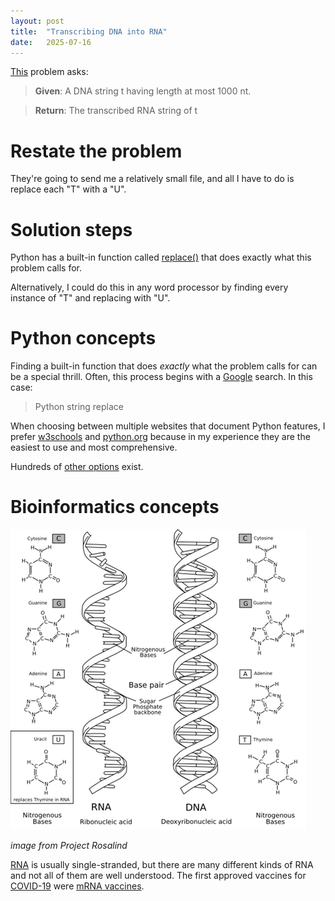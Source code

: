 ```yaml
---
layout: post
title:  "Transcribing DNA into RNA"
date:   2025-07-16
---
```

[This](https://rosalind.info/problems/rna/) problem asks:
> **Given**: A DNA string t having length at most 1000 nt.

> **Return**: The transcribed RNA string of t
<!--break-->

# Restate the problem
They're going to send me a relatively small file, and all I have to do is replace each "T" with a "U".

# Solution steps
Python has a built-in function called [replace()](https://www.w3schools.com/python/ref_string_replace.asp) that does exactly what this problem calls for.

Alternatively, I could do this in any word processor by finding every instance of "T" and replacing with "U".
# Python concepts
Finding a built-in function that does _exactly_ what the problem calls for can be a special thrill. 
Often, this process begins with a [Google](https://www.google.com/) search. In this case:
> Python string replace

When choosing between multiple websites that document Python features, I prefer [w3schools](https://www.w3schools.com/python/default.asp) and [python.org](https://www.python.org/) because in my experience they are the easiest to use and most comprehensive.

Hundreds of [other options](https://github.com/openlists/PythonResources) exist.

# Bioinformatics concepts
![RNA-DNA.png](../assets/RNA-DNA.png)

_image from Project Rosalind_

[RNA](https://en.wikipedia.org/wiki/RNA) is usually single-stranded, but there are many different kinds of RNA and not all of 
them are well understood. The first approved vaccines for [COVID-19](https://en.wikipedia.org/wiki/COVID-19_pandemic) were [mRNA vaccines](https://en.wikipedia.org/wiki/MRNA_vaccine#mRNA).

